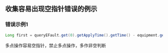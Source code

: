 ## 收集容易出现空指针错误的例示

### 错误示例1
```java
Long first = queryEFault.get(0).getApplyTime().getTime() - equipment.getStartTime().getTime();
```
多点操作容易空指针，禁止多点操作，多作非空判断

